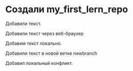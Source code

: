 ﻿# Создали my_first_lern_repo

Добавили текст.

Добавили текст через веб-браузер


Добавим текст локально. 

Добавили текст в новой ветке newbranch

Добавил локальный конфликт.
